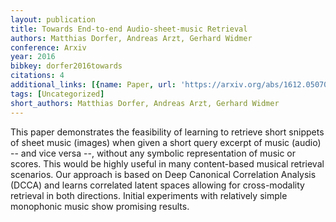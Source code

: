 ```yaml
---
layout: publication
title: Towards End-to-end Audio-sheet-music Retrieval
authors: Matthias Dorfer, Andreas Arzt, Gerhard Widmer
conference: Arxiv
year: 2016
bibkey: dorfer2016towards
citations: 4
additional_links: [{name: Paper, url: 'https://arxiv.org/abs/1612.05070'}]
tags: [Uncategorized]
short_authors: Matthias Dorfer, Andreas Arzt, Gerhard Widmer
---
```

This paper demonstrates the feasibility of learning to retrieve short
snippets of sheet music (images) when given a short query excerpt of music
(audio) -- and vice versa --, without any symbolic representation of music or
scores. This would be highly useful in many content-based musical retrieval
scenarios. Our approach is based on Deep Canonical Correlation Analysis (DCCA)
and learns correlated latent spaces allowing for cross-modality retrieval in
both directions. Initial experiments with relatively simple monophonic music
show promising results.